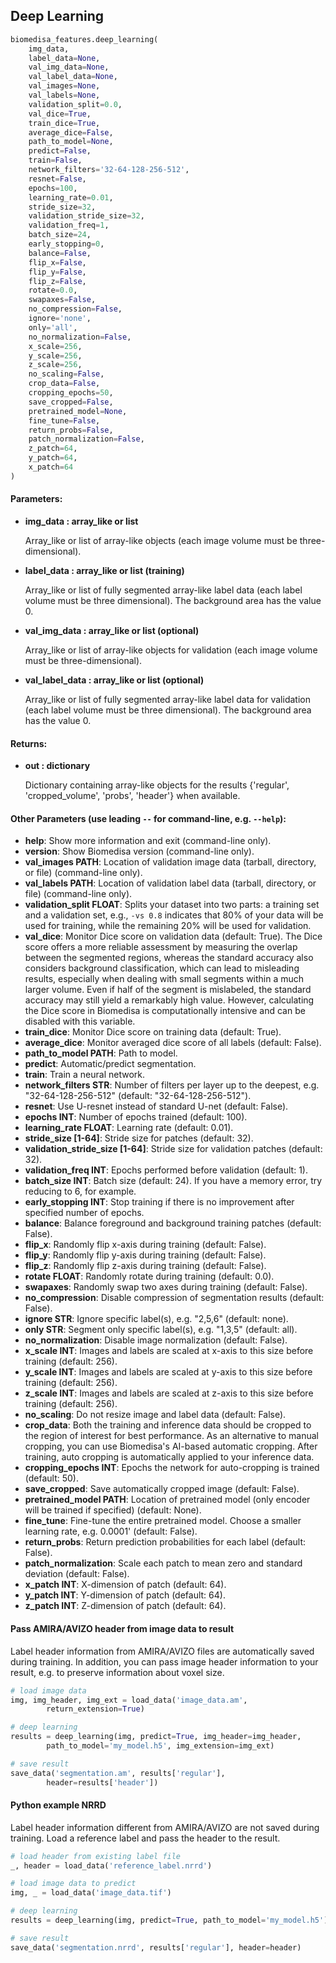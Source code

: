 ## Deep Learning
```python
biomedisa_features.deep_learning(
    img_data,
    label_data=None,
    val_img_data=None,
    val_label_data=None,
    val_images=None,
    val_labels=None,
    validation_split=0.0,
    val_dice=True,
    train_dice=True,
    average_dice=False,
    path_to_model=None,
    predict=False,
    train=False,
    network_filters='32-64-128-256-512',
    resnet=False,
    epochs=100,
    learning_rate=0.01,
    stride_size=32,
    validation_stride_size=32,
    validation_freq=1,
    batch_size=24,
    early_stopping=0,
    balance=False,
    flip_x=False,
    flip_y=False,
    flip_z=False,
    rotate=0.0,
    swapaxes=False,
    no_compression=False,
    ignore='none',
    only='all',
    no_normalization=False,
    x_scale=256,
    y_scale=256,
    z_scale=256,
    no_scaling=False,
    crop_data=False,
    cropping_epochs=50,
    save_cropped=False,
    pretrained_model=None,
    fine_tune=False,
    return_probs=False,
    patch_normalization=False,
    z_patch=64,
    y_patch=64,
    x_patch=64
)
```
#### Parameters:
+ **img_data : array_like or list**

    Array_like or list of array-like objects (each image volume must be three-dimensional).

+ **label_data : array_like or list (training)**

    Array_like or list of fully segmented array-like label data (each label volume must be three dimensional). The background area has the value 0.

+ **val_img_data : array_like or list (optional)**

    Array_like or list of array-like objects for validation (each image volume must be three-dimensional).

+ **val_label_data : array_like or list (optional)**

    Array_like or list of fully segmented array-like label data for validation (each label volume must be three dimensional). The background area has the value 0.

#### Returns:
+ **out : dictionary**

    Dictionary containing array-like objects for the results {'regular', 'cropped_volume', 'probs', 'header'} when available.

#### Other Parameters (use leading `--` for command-line, e.g. `--help`):

+ **help**: Show more information and exit (command-line only).
+ **version**: Show Biomedisa version (command-line only).
+ **val_images PATH**: Location of validation image data (tarball, directory, or file) (command-line only).
+ **val_labels PATH**: Location of validation label data (tarball, directory, or file) (command-line only).
+ **validation_split FLOAT**: Splits your dataset into two parts: a training set and a validation set, e.g., `-vs 0.8` indicates that 80% of your data will be used for training, while the remaining 20% will be used for validation.
+ **val_dice**: Monitor Dice score on validation data (default: True). The Dice score offers a more reliable assessment by measuring the overlap between the segmented regions, whereas the standard accuracy also considers background classification, which can lead to misleading results, especially when dealing with small segments within a much larger volume. Even if half of the segment is mislabeled, the standard accuracy may still yield a remarkably high value. However, calculating the Dice score in Biomedisa is computationally intensive and can be disabled with this variable.
+ **train_dice**: Monitor Dice score on training data (default: True).
+ **average_dice**: Monitor averaged dice score of all labels (default: False).
+ **path_to_model PATH**: Path to model.
+ **predict**: Automatic/predict segmentation.
+ **train**: Train a neural network.
+ **network_filters STR**: Number of filters per layer up to the deepest, e.g. "32-64-128-256-512" (default: "32-64-128-256-512").
+ **resnet**: Use U-resnet instead of standard U-net (default: False).
+ **epochs INT**: Number of epochs trained (default: 100).
+ **learning_rate FLOAT**: Learning rate (default: 0.01).
+ **stride_size [1-64]**: Stride size for patches (default: 32).
+ **validation_stride_size [1-64]**: Stride size for validation patches (default: 32).
+ **validation_freq INT**: Epochs performed before validation (default: 1).
+ **batch_size INT**: Batch size (default: 24). If you have a memory error, try reducing to 6, for example.
+ **early_stopping INT**: Stop training if there is no improvement after specified number of epochs.
+ **balance**: Balance foreground and background training patches (default: False).
+ **flip_x**: Randomly flip x-axis during training (default: False).
+ **flip_y**: Randomly flip y-axis during training (default: False).
+ **flip_z**: Randomly flip z-axis during training (default: False).
+ **rotate FLOAT**: Randomly rotate during training (default: 0.0).
+ **swapaxes**: Randomly swap two axes during training (default: False).
+ **no_compression**: Disable compression of segmentation results (default: False).
+ **ignore STR**: Ignore specific label(s), e.g. "2,5,6" (default: none).
+ **only STR**: Segment only specific label(s), e.g. "1,3,5" (default: all).
+ **no_normalization**: Disable image normalization (default: False).
+ **x_scale INT**: Images and labels are scaled at x-axis to this size before training (default: 256).
+ **y_scale INT**: Images and labels are scaled at y-axis to this size before training (default: 256).
+ **z_scale INT**: Images and labels are scaled at z-axis to this size before training (default: 256).
+ **no_scaling**: Do not resize image and label data (default: False).
+ **crop_data**: Both the training and inference data should be cropped to the region of interest for best performance. As an alternative to manual cropping, you can use Biomedisa's AI-based automatic cropping. After training, auto cropping is automatically applied to your inference data.
+ **cropping_epochs INT**: Epochs the network for auto-cropping is trained (default: 50).
+ **save_cropped**: Save automatically cropped image (default: False).
+ **pretrained_model PATH**: Location of pretrained model (only encoder will be trained if specified) (default: None).
+ **fine_tune**: Fine-tune the entire pretrained model. Choose a smaller learning rate, e.g. 0.0001' (default: False).
+ **return_probs**: Return prediction probabilities for each label (default: False).
+ **patch_normalization**: Scale each patch to mean zero and standard deviation (default: False).
+ **x_patch INT**: X-dimension of patch (default: 64).
+ **y_patch INT**: Y-dimension of patch (default: 64).
+ **z_patch INT**: Z-dimension of patch (default: 64).

#### Pass AMIRA/AVIZO header from image data to result
Label header information from AMIRA/AVIZO files are automatically saved during training. In addition, you can pass image header information to your result, e.g. to preserve information about voxel size. 
```python
# load image data
img, img_header, img_ext = load_data('image_data.am',
        return_extension=True)

# deep learning
results = deep_learning(img, predict=True, img_header=img_header,
        path_to_model='my_model.h5', img_extension=img_ext)

# save result
save_data('segmentation.am', results['regular'],
        header=results['header'])
```

#### Python example NRRD
Label header information different from AMIRA/AVIZO are not saved during training. Load a reference label and pass the header to the result. 
```python
# load header from existing label file
_, header = load_data('reference_label.nrrd')

# load image data to predict
img, _ = load_data('image_data.tif')

# deep learning
results = deep_learning(img, predict=True, path_to_model='my_model.h5')

# save result
save_data('segmentation.nrrd', results['regular'], header=header)
```

